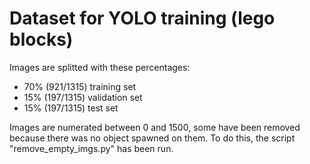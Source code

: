 # Dataset for YOLO training (lego blocks)

Images are splitted with these percentages:
- 70% (921/1315) training set
- 15% (197/1315) validation set
- 15% (197/1315) test set

Images are numerated between 0 and 1500, some have been removed because there was no object spawned on them.
To do this, the script "remove_empty_imgs.py" has been run.
